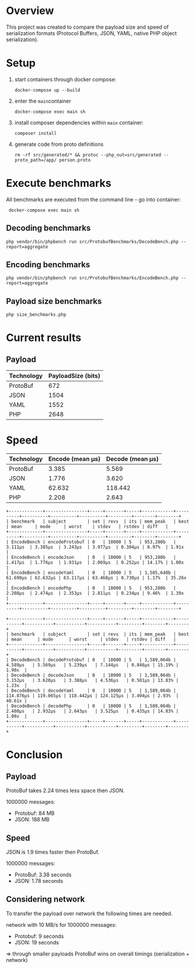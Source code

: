 # Overview

This project was created to compare the payload size and speed of serialization formats (Protocol Buffers, JSON, YAML, native PHP object serialization).

# Setup

1. start containers through docker compose:

    `docker-compose up --build`
    
1. enter the `main`container

    `docker-compose exec main sh`    

1. install composer dependencies within `main` container:
    
    `composer install`
    
1. generate code from proto definitions

    `rm -rf src/generated/* && protoc --php_out=src/generated --proto_path=/app/ person.proto`
        
# Execute benchmarks

All benchmarks are executed from the command line - go into container:

     docker-compose exec main sh   

## Decoding benchmarks

    php vendor/bin/phpbench run src/ProtobufBenchmarks/DecodeBench.php --report=aggregate
    
## Encoding benchmarks

    php vendor/bin/phpbench run src/ProtobufBenchmarks/EncodeBench.php --report=aggregate
    
## Payload size benchmarks

    php size_benchmarks.php

# Current results

## Payload

| Technology | PayloadSize (bits) |
|------------|--------------------|
| ProtoBuf   | 672                |
| JSON       | 1504               |
| YAML       | 1552               |
| PHP        | 2648               |

# Speed

| Technology | Encode (mean μs)  | Decode (mean μs)  |
| ---------- | ----------------- | ----------------- |
| ProtoBuf   | 3.385             | 5.569             |
| JSON       | 1.776             | 3.620             |
| YAML       | 62.632            | 118.442           |
| PHP        | 2.208             | 2.643             |


```
+-------------+----------------+-----+-------+-----+------------+----------+----------+----------+----------+---------+--------+--------+
| benchmark   | subject        | set | revs  | its | mem_peak   | best     | mean     | mode     | worst    | stdev   | rstdev | diff   |
+-------------+----------------+-----+-------+-----+------------+----------+----------+----------+----------+---------+--------+--------+
| EncodeBench | encodeProtobuf | 0   | 10000 | 5   | 953,280b   | 3.111μs  | 3.385μs  | 3.243μs  | 3.977μs  | 0.304μs | 8.97%  | 1.91x  |
| EncodeBench | encodeJson     | 0   | 10000 | 5   | 953,280b   | 1.417μs  | 1.776μs  | 1.931μs  | 2.069μs  | 0.252μs | 14.17% | 1.00x  |
| EncodeBench | encodeYaml     | 0   | 10000 | 5   | 1,585,640b | 61.690μs | 62.632μs | 63.117μs | 63.468μs | 0.730μs | 1.17%  | 35.26x |
| EncodeBench | encodePhp      | 0   | 10000 | 5   | 953,280b   | 2.208μs  | 2.474μs  | 2.353μs  | 2.811μs  | 0.234μs | 9.46%  | 1.39x  |
+-------------+----------------+-----+-------+-----+------------+----------+----------+----------+----------+---------+--------+--------+

+-------------+----------------+-----+-------+-----+------------+-----------+-----------+-----------+-----------+---------+--------+--------+
| benchmark   | subject        | set | revs  | its | mem_peak   | best      | mean      | mode      | worst     | stdev   | rstdev | diff   |
+-------------+----------------+-----+-------+-----+------------+-----------+-----------+-----------+-----------+---------+--------+--------+
| DecodeBench | decodeProtobuf | 0   | 10000 | 5   | 1,589,064b | 4.589μs   | 5.569μs   | 5.239μs   | 7.144μs   | 0.846μs | 15.19% | 1.90x  |
| DecodeBench | decodeJson     | 0   | 10000 | 5   | 1,589,064b | 3.152μs   | 3.620μs   | 3.388μs   | 4.536μs   | 0.501μs | 13.83% | 1.23x  |
| DecodeBench | decodeYaml     | 0   | 10000 | 5   | 1,589,064b | 114.876μs | 119.065μs | 118.442μs | 124.125μs | 3.494μs | 2.93%  | 40.61x |
| DecodeBench | decodePhp      | 0   | 10000 | 5   | 1,589,064b | 2.480μs   | 2.932μs   | 2.643μs   | 3.525μs   | 0.435μs | 14.83% | 1.00x  |
+-------------+----------------+-----+-------+-----+------------+-----------+-----------+-----------+-----------+---------+--------+--------+

```

# Conclusion

## Payload
ProtoBuf takes 2.24 times less space then JSON.

1000000 messages:

* Protobuf: 84 MB
* JSON: 188 MB

## Speed
JSON is 1.9 times faster then ProtoBuf.

1000000 messages:

* ProtoBuf: 3.38 seconds
* JSON: 1.78 seconds

## Considering network

To transfer the payload over network the following times are needed.

network with 10 MB/s for 1000000 messages:

* Protobuf: 9 seconds
* JSON: 19 seconds

=> through smaller payloads ProtoBuf wins on overall timings (serialization + network)